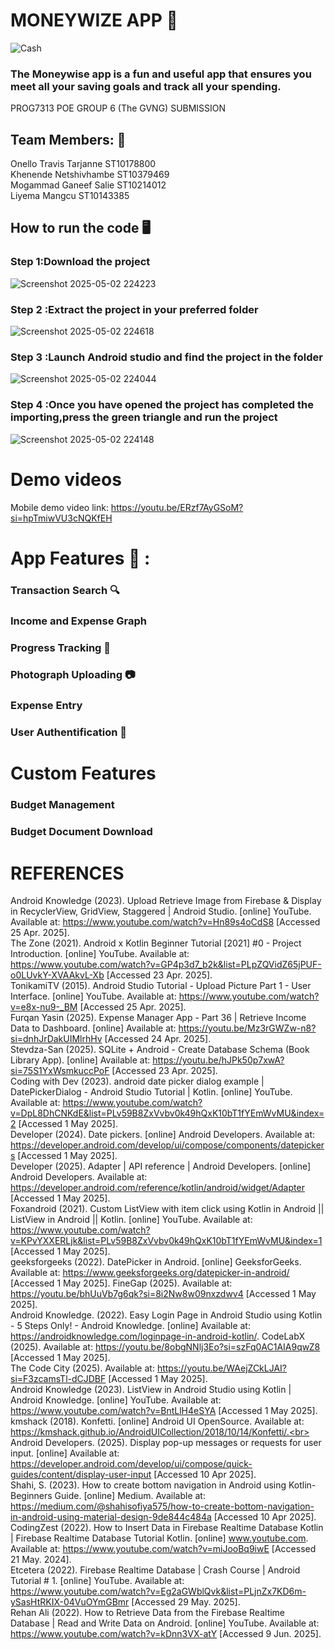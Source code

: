 # MONEYWIZE APP 💸

![Cash](https://github.com/user-attachments/assets/31c19bd9-e37a-4082-abb4-70211518f1e3)

### The Moneywise app is a fun and useful app that ensures you meet all your saving goals and track all your spending.


PROG7313 POE GROUP 6 (The GVNG) SUBMISSION 
## Team Members: 👷
Onello Travis Tarjanne ST10178800<br>
Khenende Netshivhambe ST10379469 <br>
Mogammad Ganeef Salie ST10214012 <br>
Liyema Mangcu ST10143385

## How to run the code 🖥️
### Step 1:Download the project
![Screenshot 2025-05-02 224223](https://github.com/user-attachments/assets/2bafe325-9941-43de-bf61-81d9b64eaa7b)
### Step 2 :Extract the project in your preferred folder
![Screenshot 2025-05-02 224618](https://github.com/user-attachments/assets/4536cdec-f2fe-4448-ba10-415b2dd5be35)


### Step 3 :Launch Android studio and find the project in the folder 
![Screenshot 2025-05-02 224044](https://github.com/user-attachments/assets/49ebb9c5-1a68-4af8-9079-662dd93c5f1a)

### Step 4 :Once you have opened the project has completed the importing,press the green triangle and run the project
![Screenshot 2025-05-02 224148](https://github.com/user-attachments/assets/b390c46b-6180-4311-b426-5df9f33f7073)

# Demo videos
Mobile demo video link: https://youtu.be/ERzf7AyGSoM?si=hpTmiwVU3cNQKfEH

# App Features 🧨  :
### Transaction Search 🔍
### Income and Expense Graph 
### Progress Tracking 👣
### Photograph Uploading 📷
### Expense Entry 
### User Authentification 🔏
# Custom Features 
### Budget Management
### Budget Document Download


#  REFERENCES
Android Knowledge (2023). Upload Retrieve Image from Firebase & Display in RecyclerView, GridView, Staggered | Android Studio. [online] YouTube. Available at: https://www.youtube.com/watch?v=Hn89s4oCdS8 [Accessed 25 Apr. 2025].<br>
The Zone (2021). Android x Kotlin Beginner Tutorial [2021] #0 - Project Introduction. [online] YouTube. Available at: https://www.youtube.com/watch?v=GP4p3d7_b2k&list=PLpZQVidZ65jPUF-o0LUvkY-XVAAkvL-Xb [Accessed 23 Apr. 2025].<br>
TonikamiTV (2015). Android Studio Tutorial - Upload Picture Part 1 - User Interface. [online] YouTube. Available at: https://www.youtube.com/watch?v=e8x-nu9-_BM [Accessed 25 Apr. 2025].<br>
Furqan Yasin (2025). Expense Manager App - Part 36 | Retrieve Income Data to Dashboard. [online] Available at: https://youtu.be/Mz3rGWZw-n8?si=dnhJrDakUIMlrhHv [Accessed 24 Apr. 2025].<br>
Stevdza-San (2025). SQLite + Android - Create Database Schema (Book Library App). [online] Available at: https://youtu.be/hJPk50p7xwA?si=75S1YxWsmkuccPoF [Accessed 23 Apr. 2025].<br>
Coding with Dev (2023). android date picker dialog example | DatePickerDialog - Android Studio Tutorial | Kotlin. [online] YouTube. Available at: https://www.youtube.com/watch?v=DpL8DhCNKdE&list=PLv59B8ZxVvbv0k49hQxK10bT1fYEmWvMU&index=2 [Accessed 1 May 2025].<br>
Developer (2024). Date pickers. [online] Android Developers. Available at: https://developer.android.com/develop/ui/compose/components/datepickers [Accessed 1 May 2025].<br>
Developer (2025). Adapter  |  API reference  |  Android Developers. [online] Android Developers. Available at: https://developer.android.com/reference/kotlin/android/widget/Adapter [Accessed 1 May 2025].<br>
Foxandroid (2021). Custom ListView with item click using Kotlin in Android || ListView in Android || Kotlin. [online] YouTube. Available at: https://www.youtube.com/watch?v=KPvYXXERLjk&list=PLv59B8ZxVvbv0k49hQxK10bT1fYEmWvMU&index=1 [Accessed 1 May 2025].<br>
geeksforgeeks (2022). DatePicker in Android. [online] GeeksforGeeks. Available at: https://www.geeksforgeeks.org/datepicker-in-android/ [Accessed 1 May 2025].
FineGap (2025). Available at: https://youtu.be/bhUuVb7g6qk?si=8i2Nw8w09nxzdwv4 [Accessed 1 May 2025].<br>
Android Knowledge. (2022). Easy Login Page in Android Studio using Kotlin - 5 Steps Only! - Android Knowledge. [online] Available at: https://androidknowledge.com/loginpage-in-android-kotlin/.
CodeLabX (2025). Available at: https://youtu.be/8obgNNlj3Eo?si=szFq0AC1AIA9qwZ8 [Accessed 1 May 2025].<br>
The Code City (2025). Available at: https://youtu.be/WAejZCkLJAI?si=F3zcamsTl-dCJDBF [Accessed 1 May 2025].<br>
Android Knowledge (2023). ListView in Android Studio using Kotlin | Android Knowledge. [online] YouTube. Available at: https://www.youtube.com/watch?v=BntLlH4eSYA [Accessed 1 May 2025].<br>
kmshack (2018). Konfetti. [online] Android UI OpenSource. Available at: https://kmshack.github.io/AndroidUICollection/2018/10/14/Konfetti/.<br>
‌Android Developers. (2025). Display pop-up messages or requests for user input. [online] Available at: https://developer.android.com/develop/ui/compose/quick-guides/content/display-user-input [Accessed 10 Apr 2025].<br>
Shahi, S. (2023). How to create bottom navigation in Android using Kotlin- Beginners Guide. [online] Medium. Available at: https://medium.com/@shahisofiya575/how-to-create-bottom-navigation-in-android-using-material-design-9de844c484a [Accessed 10 Apr 2025].<br>
CodingZest (2022). How to Insert Data in Firebase Realtime Database Kotlin | Firebase Realtime Database Tutorial Kotlin. [online] www.youtube.com. Available at: https://www.youtube.com/watch?v=miJooBq9iwE [Accessed 21 May. 2024].<br>
Etcetera (2022). Firebase Realtime Database | Crash Course | Android Tutorial # 1. [online] YouTube. Available at: https://www.youtube.com/watch?v=Eg2aGWblQvk&list=PLjnZx7KD6m-ySasHtRKIX-04VuOYmGBmr [Accessed 29 May. 2025].<br>
Rehan Ali (2022). How to Retrieve Data from the Firebase Realtime Database | Read and Write Data on Android. [online] YouTube. Available at: https://www.youtube.com/watch?v=kDnn3VX-atY [Accessed 9 Jun. 2025].<br>


